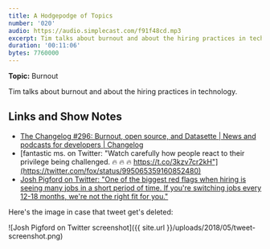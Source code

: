 ```yaml
---
title: A Hodgepodge of Topics
number: '020'
audio: https://audio.simplecast.com/f91f48cd.mp3
excerpt: Tim talks about burnout and about the hiring practices in technology.
duration: '00:11:06'
bytes: 7760000
---
```


**Topic:** Burnout

Tim talks about burnout and about the hiring practices in technology.

## Links and Show Notes

- [The Changelog #296: Burnout, open source, and Datasette \| News and podcasts for developers \| Changelog](https://changelog.com/podcast/296)
- [fantastic ms. on Twitter: "Watch carefully how people react to their privilege being challenged. 🔥 🔥 🔥 https://t.co/3kzv7cr2kH"](https://twitter.com/fox/status/995065359160852480)
- [Josh Pigford on Twitter: "One of the biggest red flags when hiring is seeing many jobs in a short period of time. If you're switching jobs every 12-18 months, we're not the right fit for you."](https://twitter.com/Shpigford/status/994583740943929346)

Here's the image in case that tweet get's deleted:

![Josh Pigford on Twitter screenshot]({{ site.url }}/uploads/2018/05/tweet-screenshot.png)
